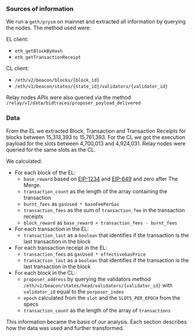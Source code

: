 ### Sources of information

We run a `geth/prysm` on mainnet and extracted all information by
querying the nodes. The method used were:

EL client:

* `eth_getBlockByHash`
* `eth_getTransactionReceipt`

CL client:

* `/eth/v2/beacon/blocks/{block_id}`
* `/eth/v1/beacon/states/{state_id}/validators/{validator_id}`

Relay nodes APIs were also queried via the method `/relay/v1/data/bidtraces/proposer_payload_delivered`

### Data

From the EL we extracted Block, Transaction and Transaction Receipts
for blocks between 15,313,393 to 15,761,393.
For the CL we got the execution payload
for the slots between 4,700,013 and 4,924,031.
Relay nodes were queried for the same slots as the CL.

We calculated:

* For each block of the EL:
  * `base_reward` based on
    [EIP-1234](https://eips.ethereum.org/EIPS/eip-1234) and
    [EIP-649](https://eips.ethereum.org/EIPS/eip-649)
    and zero after The Merge.
  * `transaction_count` as the length of the array containing the transaction
  * `burnt_fees` as `gasUsed * baseFeePerGas`
  * `transaction_fees` as the sum of `transaction_fee` in the
    transaction receipts
  * `block_reward` as `base_reward + transaction_fees - burnt_fees`
* For each transaction in the EL:
  * `transaction_last` as a `boolean` that identifies if the
    transaction is the last transaction in the block
* For each transaction receipt in the EL:
  * `transaction_fees` as `gasUsed * effectiveGasPrice`
  * `transaction_last` as a `boolean` that identifies if the
    transaction is the last transaction in the block
* For each block in the CL:
  * `proposer_address` by querying the validators method
  `/eth/v1/beacon/states/head/validators/{validator_id}` with
  `validator_id` equal to the `porposer_index`
  * `epoch` calculated from the `slot` and the `SLOTS_PER_EPOCH` from
  the specs
  * `transaction_count` as the length of the array of `transactions`

This information became the basis of our analysis. Each section describes
how the data was used and further transformed.
